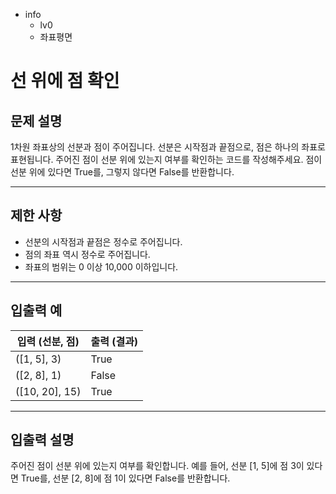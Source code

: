 - info
    - lv0
    - 좌표평면

# 선 위에 점 확인
## 문제 설명
1차원 좌표상의 선분과 점이 주어집니다. 선분은 시작점과 끝점으로, 점은 하나의 좌표로 표현됩니다. 주어진 점이 선분 위에 있는지 여부를 확인하는 코드를 작성해주세요. 점이 선분 위에 있다면 True를, 그렇지 않다면 False를 반환합니다.

---

## 제한 사항

- 선분의 시작점과 끝점은 정수로 주어집니다.
- 점의 좌표 역시 정수로 주어집니다.
- 좌표의 범위는 0 이상 10,000 이하입니다.

---

## 입출력 예

| 입력 (선분, 점) | 출력 (결과) |
| --------------- | ---------- |
| ([1, 5], 3) | True |
| ([2, 8], 1) | False |
| ([10, 20], 15) | True |

---

## 입출력 설명
주어진 점이 선분 위에 있는지 여부를 확인합니다. 예를 들어, 선분 [1, 5]에 점 3이 있다면 True를, 선분 [2, 8]에 점 1이 있다면 False를 반환합니다.